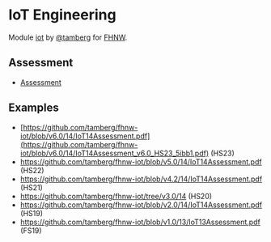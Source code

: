 # IoT Engineering
Module [iot](https://www.fhnw.ch/de/studium/module/9280188) by [@tamberg](https://twitter.com/tamberg) for [FHNW](https://www.fhnw.ch/).

## Assessment
- [Assessment](IoT14Assessment_v7.0_HS24_5ibb1.pdf)

## Examples
- [https://github.com/tamberg/fhnw-iot/blob/v6.0/14/IoT14Assessment.pdf](https://github.com/tamberg/fhnw-iot/blob/v6.0/14/IoT14Assessment_v6.0_HS23_5ibb1.pdf) (HS23)
- https://github.com/tamberg/fhnw-iot/blob/v5.0/14/IoT14Assessment.pdf (HS22)
- https://github.com/tamberg/fhnw-iot/blob/v4.2/14/IoT14Assessment.pdf (HS21)
- https://github.com/tamberg/fhnw-iot/tree/v3.0/14 (HS20)
- https://github.com/tamberg/fhnw-iot/blob/v2.0/14/IoT14Assessment.pdf (HS19)
- https://github.com/tamberg/fhnw-iot/blob/v1.0/13/IoT13Assessment.pdf (FS19)
